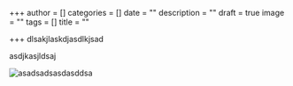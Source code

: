 +++
author = []
categories = []
date = ""
description = ""
draft = true
image = ""
tags = []
title = ""

+++
dlsakjlaskdjasdlkjsad

asdjkasjldsaj

![asadsadsasdasddsa](/images/2020-three-quarters-4.png "asdasddsa")